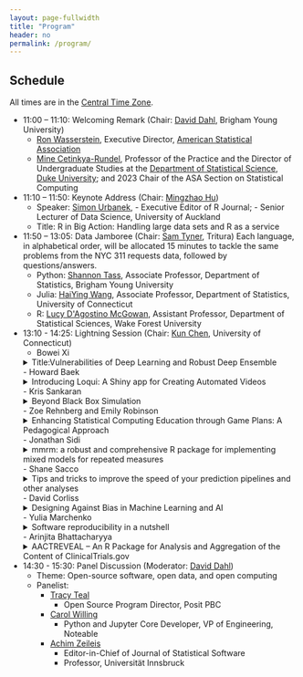 ```yaml
---
layout: page-fullwidth
title: "Program"
header: no
permalink: /program/
---
```


## Schedule

All times are in the [Central Time Zone](https://en.wikipedia.org/wiki/Central_Time_Zone).

+ 11:00 – 11:10: Welcoming Remark (Chair: [David Dahl](https://dahl.byu.edu/), Brigham Young University)
    - [Ron Wasserstein](https://www.amstat.org/about-asa/ronald-l-wasserstein),
	Executive Director, [American Statistical Association](https://www.amstat.org/)
    - [Mine Cetinkya-Rundel](https://scholars.duke.edu/person/mine), Professor
      of the Practice and the Director of Undergraduate Studies at the
      [Department of Statistical Science](https://stat.duke.edu/), [Duke University](https://duke.edu/); 
	    and 2023 Chair of the ASA Section on Statistical Computing
+ 11:10 – 11:50: Keynote Address (Chair: [Mingzhao Hu](https://sites.google.com/view/mingzhaohu))
    - Speaker: [Simon Urbanek](https://urbanek.info),
	      - Executive Editor of R Journal;
	      - Senior Lecturer of Data Science, University of Auckland
    - Title: R in Big Action: Handling large data sets and R as a service
+ 11:50 – 13:05: Data Jamboree (Chair: [Sam Tyner](https://sctyner.me), Tritura)
    Each language, in alphabetical order, will be allocated 15 minutes to tackle
    the same problems from the NYC 311 requests data, followed by questions/answers.
    - Python: [Shannon Tass](https://neeley-tass.byu.edu), Associate Professor, 
      Department of Statistics, Brigham Young University 
    - Julia: [HaiYing Wang](https://ossifragus.github.io), Associate Professor,
      Department of Statistics, University of Connecticut
    - R: [Lucy D'Agostino McGowan](https://www.lucymcgowan.com/about/), 
	Assistant Professor, Department of Statistical Sciences,  Wake Forest University
+ 13:10 - 14:25: Lightning Session (Chair: [Kun Chen](https://kun-chen.uconn.edu), University of Connecticut)
    <!-- - Abstract submission deadline: Monday, October 2, 2023 -->
    <!-- - Notification: Accepted abstracts will be notified by Monday, October 16, 2023 -->
    <!-- - Submit your abstract [here](https://forms.gle/5ZYbePJtAnsqXqhN7) -->
    - Bowei Xi 
	<details><summary>Title:Vulnerabilities of Deep Learning and Robust Deep
	Ensemble</summary>
	Although AI is developing rapidly, AI's vulnerability under adversarial
	attacks remains an extraordinarily difficult problem. We discuss the root
	cause of adversarial examples through studying the deep neural network's
	(DNN) classification boundary. The existing attack algorithms can generate
	from a handful to a few hundred adversarial examples given one clean
	sample. We show  there are a lot more adversarial examples given one clean
	sample, all within a small neighborhood of the clean sample. We then define
	DNN uncertainty regions and show the transferability of adversarial examples
	is not universal. The results lead to two conjectures regarding the size of
	the DNN uncertainty regions and where DNN function becomes
	discontinuous. The conjectures offer a potential explanation for why the
	generalization error bound -- the theoretical guarantee established for DNN
	-- cannot adequately capture the phenomenon of adversarial examples. We then
	introduce a deep ensemble with high accuracy over the adversarial examples.
	</details>
    - Howard Baek
	<details><summary>Introducing Loqui: A Shiny app for Creating Automated
	Videos</summary>
	Loqui is an open source web application that enables the creation of
	automated videos using ari, an R package for generating videos from text and
	images. Loqui takes as input either a Google Slides URL or a Microsoft
	PowerPoint file, extracts the speaker notes from the slides, and converts
	them into an audio file. Then, it converts the slides to images and
	ultimately, generates an mp4 video file where each image is presented with
	its corresponding audio. The functionality of Loqui relies on two R
	packages, namely ari and text2speech, which run in the background. Although
	it is certainly possible to go directly to these packages and run their
	functions for course generation, we realize that not everyone feels
	comfortable programming in R. This web application offers an intuitive and
	user-friendly interface allowing individuals to effortlessly create
	automated videos without the need for programming skills.
	</details>
    - Kris Sankaran
	<details><summary>Beyond Black Box Simulation</summary>
	Simulation models have come to play a central role both within and beyond
	statistics, providing the basis for power analysis in molecular biology,
	theory building in particle physics, and resource allocation in
	epidemiology, for example. We will highlight points of contact between
	statistics and simulation, with an emphasis on how careful interface design
	can make simulators more transparent both to the scientists who build them
	and the broader audiences that must draw conclusions from them. We overview
	approaches to iterative, interactive simulation design and visualization of
	simulation outputs in an information-dense way. We will illustrate these
	strategies using examples from experimental design, mixture modeling, and
	agent-based simulation. Further examples can be found in the recent review,
	[“Generative Models: An Interdisciplinary
	Perspective”](https://doi.org/10.1146/annurev-statistics-033121-110134)  and
	code notebooks be accessed
	[online](https://github.com/krisrs1128/generative_review).
	</details>
    - Zoe Rehnberg and Emily Robinson
	<details><summary>Enhancing Statistical Computing Education through Game
	Plans: A Pedagogical Approach</summary>
	In statistical computing education, students often grapple with the
	transition from conceptualizing a data task, such as data wrangling or
	visualization, to writing the necessary code. While students likely have the
	original data set and a vision of the desired outcome, we need to teach
	students how to translate a general task (e.g., add a variable, combine two
	data sets, summarize groups, create a visualization, etc.) into appropriate
	(and correctly ordered) lines of code. Further, as tasks get more
	complicated and datasets get larger, this translation between the data task
	and code becomes increasingly difficult. Drawing from computer science
	education literature, which advocates breaking down steps of complex
	problem-solving tasks and writing about code (Catrambone, 2011), we
	introduced “game planning” into four sections of introductory statistical
	computing that focus on the tidyverse in R. Game plans serve as strategic
	guides that prompt students to map their coding strategies before
	implementation. Students can create game plans in various formats, such as
	pen-and-paper or digital tools like the online whiteboard Excalidraw. Our
	presentation explores the rationale behind game plans, showcases diverse
	student approaches, and provides practical tools and examples, all aimed at
	improving students’ proficiency and structured thinking in statistical
	computing.
	</details>
    - Jonathan Sidi
	<details><summary>mmrm: a robust and comprehensive R package for
	implementing mixed models for repeated measures</summary>
	Mixed models for repeated measures (MMRM) analysis has been extensively used
	in the pharmaceutical industry to analyze longitudinal datasets. SAS PROC
	MIXED has been the gold standard for this analysis in the past, and so far R
	packages fall short for one of the following reasons: model convergence
	issues, unavailability of covariance structures or adjusted degrees of
	freedom, or numerical results being far from PROC MIXED results. To fill in
	this important gap in the open-source statistical software landscape,
	cross-company collaboration via the “Software Engineering Working Group”
	(SWE WG) has been initiated and developed the new {mmrm} R package. A
	critical advantage of {mmrm} over existing implementations is that it is
	faster and converges more reliably. It also provides a comprehensive set of
	features: users can specify a variety of covariance matrices, weight
	observations, fit models with restricted or standard maximum likelihood
	inference, perform hypothesis testing with Satterthwaite or Kenward-Roger
	adjusted degrees of freedom, extract the least square means estimates using
	the emmeans package, summarize with the broom package and integrate with the
	tidymodels framework. We aim to establish {mmrm} as a new standard for
	fitting MMRM.
	</details>
    - Shane Sacco
	<details><summary>Tips and tricks to improve the speed of your prediction
	pipelines and other analyses</summary>
	Statistical analysis on large datasets may take days or even weeks to
	complete, costing us valuable time and essentially halting the progress of a
	project. While in some cases, there is little we can do, in many cases,
	there are methods available to speed up computationally expensive
	tasks. Especially when executing a prediction pipeline, there are many of
	such tasks including cohort processing, marginal screening, model training,
	and repeating the experiment. In this presentation, I will provide tips and
	tricks to reduce the time required for tasks across various stages of the
	prediction pipeline, which also generalize to other types of analyses. I
	will focus on analyses in R, but will also make suggestions for Python when
	appropriate.
	</details>
    - David Corliss
	<details><summary>Designing Against Bias in Machine Learning and
	AI</summary>
	Bias in machine learning algorithms is one of the most important ethical and
	operational issues in statistical computing today. This presentation
	describes common sources of bias and how to design and develop algorithms
	that mitigate them. Analysis of disparate impact is used to quantify bias in
	existing and new applications. New open-source packages such as Fairlearn
	and AI Fairness 360 Toolkit quantify bias by automating the measurement of
	disparate impact on marginalized groups, offering great promise to advance
	the mitigation of bias. These design strategies are described in detail with
	examples and source code in R, Python, and SAS.
	</details>
    - Yulia Marchenko
	<details><summary>Software reproducibility in a nutshell</summary>
		Reproducibility of scientific studies has been gaining increasing
	attention in recent years. But what exactly is reproducibility? How is it
	related to replication, repetition, and automation? When can we achieve
	reproducibility and to what degree? How can we incorporate reproducibility
	in our data analysis? And what role does software play for reproducibility?
	In this presentation, I will briefly address these questions and more.
	</details>
    - Arinjita Bhattacharyya
	<details><summary>AACTREVEAL – An R Package for Analysis and Aggregation of
	the Content of ClinicalTrials.gov</summary>
	Aggregate Content of ClinicalTrials.gov (AACT) is a publicly available
	database that contains a variety of trial-level information for every study
	registered in ClinicalTrials.gov. Content is downloaded from
	ClinicalTrials.gov daily and loaded into AACT. This research work introduces
	the open source aactreveal R package, which provides functions for
	consolidating analysis datasets from AACT and conducting meta-analyses using
	the analysis datasets. The main function, extract_aact() conducts a
	comprehensive search of clinical trials by looking for related search terms
	(e.g., “pembrolizumab” or “breast cancer”) and utilizing fuzzy string
	searching. Then, it fetches the desired outcome data such as treatment
	effect estimates, confidence intervals, and variance estimates. An R package
	is also developed, for public use. Although the demo of the package will
	focus on oncology trials, the package makes it easier for statisticians to
	explore AACT in other respective therapeutic areas. It is available publicly
	at https://github.com/Merck/bards-aactreveal.
	</details>
+ 14:30 - 15:30: Panel Discussion (Moderator: [David Dahl](https://dahl.byu.edu))
    - Theme: Open-source software, open data, and open computing
    - Panelist:
        + [Tracy Teal](https://www.linkedin.com/in/tracy-teal-059136b/)
            - Open Source Program Director, Posit PBC
        + [Carol Willing](https://www.willingconsulting.com/about/)
            - Python and Jupyter Core Developer, VP of Engineering, Noteable
        + [Achim Zeileis](https://www.zeileis.org)
            - Editor-in-Chief of Journal of Statistical Software
            - Professor, Universität Innsbruck
